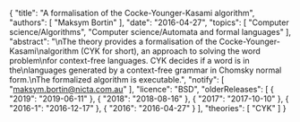 {
    "title": "A formalisation of the Cocke-Younger-Kasami algorithm",
    "authors": [
        "Maksym Bortin"
    ],
    "date": "2016-04-27",
    "topics": [
        "Computer science/Algorithms",
        "Computer science/Automata and formal languages"
    ],
    "abstract": "\nThe theory provides a formalisation of the Cocke-Younger-Kasami\nalgorithm (CYK for short), an approach to solving the word problem\nfor context-free languages.  CYK decides if a word is in the\nlanguages generated by a context-free grammar in Chomsky normal form.\nThe formalized algorithm is executable.",
    "notify": [
        "maksym.bortin@nicta.com.au"
    ],
    "licence": "BSD",
    "olderReleases": [
        {
            "2019": "2019-06-11"
        },
        {
            "2018": "2018-08-16"
        },
        {
            "2017": "2017-10-10"
        },
        {
            "2016-1": "2016-12-17"
        },
        {
            "2016": "2016-04-27"
        }
    ],
    "theories": [
        "CYK"
    ]
}